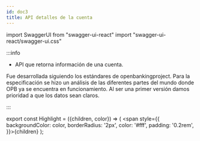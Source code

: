 ```yaml
---
id: doc3
title: API detalles de la cuenta
---
```

import SwaggerUI from "swagger-ui-react"
import "swagger-ui-react/swagger-ui.css"

:::info
* API que retorna información de una cuenta. 

Fue desarrollada siguiendo los estándares de openbankingproject.
Para la especificación se hizo un análisis de las diferentes partes del mundo donde OPB ya se encuentra en funcionamiento. 
Al ser una primer versión damos prioridad a que los datos sean claros.

:::

<SwaggerUI url="https://openbankapiargentina.azurewebsites.net/swagger/v1/swagger.json"/>

export const Highlight = ({children, color}) => ( <span style={{
      backgroundColor: color,
      borderRadius: '2px',
      color: '#fff',
      padding: '0.2rem',
    }}>{children}</span> );

